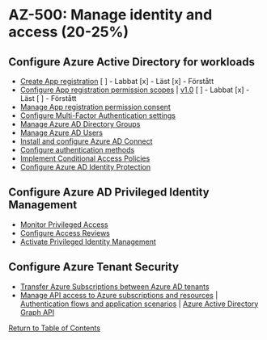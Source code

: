 # AZ-500: Manage identity and access (20-25%)

## Configure Azure Active Directory for workloads

* [Create App registration](https://docs.microsoft.com/en-us/azure/active-directory/develop/quickstart-register-app)
    [ ] -  Labbat
    [x] -  Läst
    [x] -  Förstått
* [Configure App registration permission scopes](https://docs.microsoft.com/en-us/azure/active-directory/develop/v2-permissions-and-consent) | [v1.0](https://docs.microsoft.com/en-us/azure/active-directory/develop/v1-permissions-and-consent)
    [ ] -  Labbat
    [x] -  Läst
    [ ] -  Förstått
* [Manage App registration permission consent](https://docs.microsoft.com/en-us/azure/active-directory/develop/consent-framework)
* [Configure Multi-Factor Authentication settings](https://docs.microsoft.com/en-us/azure/active-directory/authentication/howto-mfa-mfasettings)
* [Manage Azure AD Directory Groups](https://docs.microsoft.com/en-us/microsoft-365/enterprise/identity-use-group-management)
* [Manage Azure AD Users](https://docs.microsoft.com/en-us/azure/active-directory/users-groups-roles/)
* [Install and configure Azure AD Connect](https://docs.microsoft.com/en-us/azure/active-directory/hybrid/how-to-connect-install-custom)
* [Configure authentication methods](https://docs.microsoft.com/en-us/azure/security/fundamentals/choose-ad-authn)
* [Implement Conditional Access Policies](https://docs.microsoft.com/en-us/azure/active-directory/conditional-access/best-practices)
* [Configure Azure AD Identity Protection](https://docs.microsoft.com/en-us/azure/active-directory/identity-protection/)

## Configure Azure AD Privileged Identity Management

* [Monitor Privileged Access](https://docs.microsoft.com/en-us/azure/active-directory/privileged-identity-management/pim-deployment-plan)
* [Configure Access Reviews](https://docs.microsoft.com/en-us/azure/active-directory/governance/access-reviews-overview)
* [Activate Privileged Identity Management](https://docs.microsoft.com/en-us/azure/active-directory/privileged-identity-management/pim-getting-started)

## Configure Azure Tenant Security

* [Transfer Azure Subscriptions between Azure AD tenants](https://docs.microsoft.com/en-us/azure/cost-management-billing/manage/billing-subscription-transfer)
* [Manage API access to Azure subscriptions and resources](https://docs.microsoft.com/en-us/azure/api-management/api-management-howto-aad) | [Authentication flows and application scenarios](https://docs.microsoft.com/en-us/azure/active-directory/develop/authentication-flows-app-scenarios) | [Azure Active Directory Graph API](https://docs.microsoft.com/en-us/azure/active-directory/develop/active-directory-graph-api)

[Return to Table of Contents](README.md)